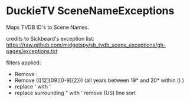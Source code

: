 DuckieTV SceneNameExceptions
============================

Maps TVDB ID's to Scene Names.

credits to Sickbeard's exception list: https://raw.github.com/midgetspy/sb_tvdb_scene_exceptions/gh-pages/exceptions.txt

filters applied:
- Remove :
- Remove \(([12][09][0-9]{2})\) (all years between 19* and 20* within () )
- replace \' with '
- replace surrounding " with '
remove (US)
line sort